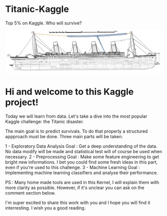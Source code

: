 # Titanic-Kaggle
Top 5% on Kaggle. Who will survive?

![](Images/001_Titanic.jpg)

# Hi and welcome to this Kaggle project!

Today we will learn from data. 
Let's take a dive into the most popular Kaggle challenge: the Titanic disaster.

The main goal is to predict survivals. To do that properly a structured appproach must be done. 
Three main parts will be taken.

1 - Exploratory Data Analysis
	Goal : Get a deep understanding of the data. No data modify will be made and statistical test will of course be used when necessary. 
2 - Preprocessing
	Goal : Make some feature engineering to get bright new informations. I bet you could find some fresh ideas in this part, even if you're used to this challenge. 
3 - Machine Learning
	Goal : Implementing machine learning classifiers and analyse their performance.

 
PS : Many home made tools are used in this Kernel, I will explain them with more clarity as possible. However, if it's unclear you can ask on the comment section below.


I'm super excited to share this work with you and I hope you will find it interresting. I wish you a good reading.


